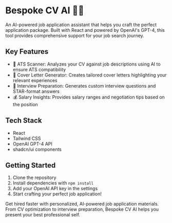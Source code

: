 # Bespoke CV AI 🤖✨

An AI-powered job application assistant that helps you craft the perfect application package. Built with React and powered by OpenAI's GPT-4, this tool provides comprehensive support for your job search journey.

## Key Features
- 🎯 ATS Scanner: Analyzes your CV against job descriptions using AI to ensure ATS compatibility
- 📝 Cover Letter Generator: Creates tailored cover letters highlighting your relevant experiences
- 🎤 Interview Preparation: Generates custom interview questions and STAR-format answers
- 💰 Salary Insights: Provides salary ranges and negotiation tips based on the position

## Tech Stack
- React
- Tailwind CSS
- OpenAI GPT-4 API
- shadcn/ui components

## Getting Started
1. Clone the repository
2. Install dependencies with `npm install`
3. Add your OpenAI API key in the settings
4. Start crafting your perfect job application!

Get hired faster with personalized, AI-powered job application materials. From CV optimization to interview preparation, Bespoke CV AI helps you present your best professional self.

